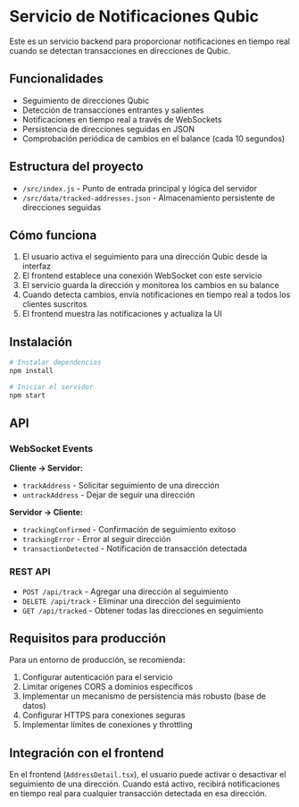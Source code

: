 # Servicio de Notificaciones Qubic

Este es un servicio backend para proporcionar notificaciones en tiempo real cuando se detectan transacciones en direcciones de Qubic.

## Funcionalidades

- Seguimiento de direcciones Qubic
- Detección de transacciones entrantes y salientes
- Notificaciones en tiempo real a través de WebSockets
- Persistencia de direcciones seguidas en JSON
- Comprobación periódica de cambios en el balance (cada 10 segundos)

## Estructura del proyecto

- `/src/index.js` - Punto de entrada principal y lógica del servidor
- `/src/data/tracked-addresses.json` - Almacenamiento persistente de direcciones seguidas

## Cómo funciona

1. El usuario activa el seguimiento para una dirección Qubic desde la interfaz
2. El frontend establece una conexión WebSocket con este servicio
3. El servicio guarda la dirección y monitorea los cambios en su balance
4. Cuando detecta cambios, envía notificaciones en tiempo real a todos los clientes suscritos
5. El frontend muestra las notificaciones y actualiza la UI

## Instalación

```bash
# Instalar dependencias
npm install

# Iniciar el servidor
npm start
```

## API

### WebSocket Events

**Cliente → Servidor:**
- `trackAddress` - Solicitar seguimiento de una dirección
- `untrackAddress` - Dejar de seguir una dirección

**Servidor → Cliente:**
- `trackingConfirmed` - Confirmación de seguimiento exitoso
- `trackingError` - Error al seguir dirección
- `transactionDetected` - Notificación de transacción detectada

### REST API

- `POST /api/track` - Agregar una dirección al seguimiento
- `DELETE /api/track` - Eliminar una dirección del seguimiento
- `GET /api/tracked` - Obtener todas las direcciones en seguimiento

## Requisitos para producción

Para un entorno de producción, se recomienda:

1. Configurar autenticación para el servicio
2. Limitar orígenes CORS a dominios específicos
3. Implementar un mecanismo de persistencia más robusto (base de datos)
4. Configurar HTTPS para conexiones seguras
5. Implementar límites de conexiones y throttling

## Integración con el frontend

En el frontend (`AddressDetail.tsx`), el usuario puede activar o desactivar el seguimiento de una dirección. Cuando está activo, recibirá notificaciones en tiempo real para cualquier transacción detectada en esa dirección. 